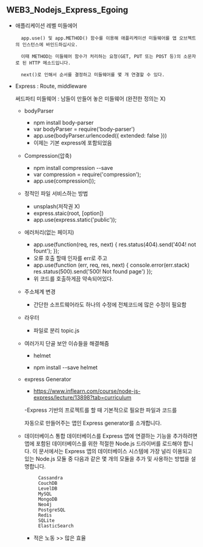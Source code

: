 ## WEB3_Nodejs_Express_Egoing

- 애플리케이션 레벨 미들에어 

        app.use() 및 app.METHOD() 함수를 이용해 애플리케이션 미들웨어를 앱 오브젝트의 인스턴스에 바인드하십시오.

        이때 METHOD는 미들웨어 함수가 처리하는 요청(GET, PUT 또는 POST 등)의 소문자로 된 HTTP 메소드입니다.

        next()로 인해서 순서를 결정하고 미들웨어를 몇 개 연결할 수 있다.
        
- Express : Route, middleware 

    써드파티 미들웨어 : 남들이 만들어 놓은 미들웨어 (완전한 정의는 X)  

    - bodyParser
        - npm install body-parser
        - var bodyParser = require('body-parser')
        - app.use(bodyParser.urlencoded({ extended: false }))
        - 이제는 기본 express에 포함되었음 

    - Compression(압축)
        - npm install compression --save
        - var compression = require('compression');
        - app.use(compression());

    - 정적인 파일 서비스하는 방법 
        - unsplash(저작권 X)
        - express.staic(root, [option])
        - app.use(express.static('public'));

    - 에러처리(없는 페이지)
        - app.use(function(req, res, next) {
          res.status(404).send('404! not fount');
          });
        - 오류 호출 할때 인자를 err로 주고
        - app.use(function (err, req,  res, next) {
          console.error(err.stack)
          res.status(500).send('500! Not found page')
          }); 
        - 위 코드를 호출하게끔 약속되어있다.

     - 주소체계 변경
         - 간단한 소프트웨어라도 하나의 수정에 전체코드에 많은 수정이 필요함

     - 라우터 
         - 파일로 분리 topic.js

     - 여러가지 단골 보안 이슈들을 해결해줌
       - helmet

       - npm install --save helmet

     - express Generator 

        - https://www.inflearn.com/course/node-js-express/lecture/13898?tab=curriculum

        -Express 기반의 프로젝트를 할 때 기본적으로 필요한 파일과 코드를 

         자동으로 만들어주는 앱인 Express generator를 소개합니다. 

 
     - 데이터베이스 통합
        데이터베이스를 Express 앱에 연결하는 기능을 추가하려면 앱에 포함된 데이터베이스를 위한 적절한 Node.js 드라이버를 로드해야 합니다. 이 문서에서는 Express 앱의 데이터베이스 시스템에 가장 널리 이용되고 있는 Node.js 모듈 중 다음과 같은 몇 개의 모듈을 추가 및 사용하는 방법을 설명합니다.

                Cassandra
                CouchDB
                LevelDB
                MySQL
                MongoDB
                Neo4j
                PostgreSQL
                Redis
                SQLite
                ElasticSearch
                

        - 적은 노동 >> 많은 효율 
